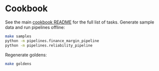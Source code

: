 # Cookbook

See the main [cookbook README](../cookbook/README.md) for the full list of tasks. Generate sample data and run pipelines offline:

```bash
make samples
python -m pipelines.finance_margin_pipeline
python -m pipelines.reliability_pipeline
```

Regenerate goldens:

```bash
make goldens
```
